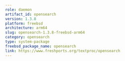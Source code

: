 ```yaml
---
role: daemon
artifact_id: opensearch
version: 1.3.8
platform: freebsd
architecture: arm64
slug: opensearch-1.3.8-freebsd-arm64
category: opensearch
type: system-package
freebsd_package_name: opensearch
link: https://www.freshports.org/textproc/opensearch
---
```

